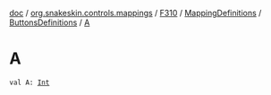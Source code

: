 [doc](../../../../index.md) / [org.snakeskin.controls.mappings](../../../index.md) / [F310](../../index.md) / [MappingDefinitions](../index.md) / [ButtonsDefinitions](index.md) / [A](./-a.md)

# A

`val A: `[`Int`](https://kotlinlang.org/api/latest/jvm/stdlib/kotlin/-int/index.html)